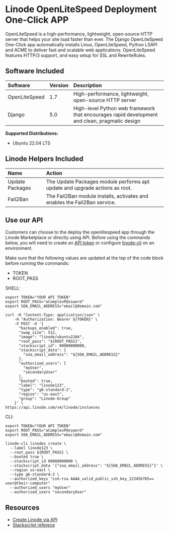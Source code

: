 # Linode OpenLiteSpeed Deployment One-Click APP

OpenLiteSpeed is a high-performance, lightweight, open-source HTTP server that helps your site load faster than ever. The Django OpenLiteSpeed One-Click app automatically installs Linux, OpenLiteSpeed, Python LSAPI and ACME to deliver fast and scalable web applications. OpenLiteSpeed features HTTP/3 support, and easy setup for SSL and RewriteRules.

## Software Included

| Software  | Version   | Description   |
| :---      | :----     | :---          |
| OpenLiteSpeed    | 1.7    | High-performance, lightweight, open-source HTTP server |
| Django    | 5.0    | High-level Python web framework that encourages rapid development and clean, pragmatic design |


**Supported Distributions:**

- Ubuntu 22.04 LTS

## Linode Helpers Included

| Name  | Action  |
| :---  | :---    |
| Update Packages   | The Update Packages module performs apt update and upgrade actions as root.  |
| Fail2Ban   | The Fail2Ban module installs, activates and enables the Fail2Ban service.  |

## Use our API

Customers can choose to the deploy the openlitespeed app through the Linode Marketplace or directly using API. Before using the commands below, you will need to create an [API token](https://www.linode.com/docs/products/tools/linode-api/get-started/#create-an-api-token) or configure [linode-cli](https://www.linode.com/products/cli/) on an environment.

Make sure that the following values are updated at the top of the code block before running the commands:
- TOKEN
- ROOT_PASS

SHELL:
```
export TOKEN="YOUR API TOKEN"
export ROOT_PASS="aComplexP@ssword"
export SOA_EMAIL_ADDRESS="email@domain.com"

curl -H "Content-Type: application/json" \
    -H "Authorization: Bearer ${TOKEN}" \
    -X POST -d '{
      "backups_enabled": true,
      "swap_size": 512,
      "image": "linode/ubuntu2204",
      "root_pass": "${ROOT_PASS}",
      "stackscript_id": 00000000000,
      "stackscript_data": {
        "soa_email_address": "${SOA_EMAIL_ADDRESS}"
      },
      "authorized_users": [
        "myUser",
        "secondaryUser"
      ],
      "booted": true,
      "label": "linode123",
      "type": "g6-standard-2",
      "region": "us-east",
      "group": "Linode-Group"
    }' \
https://api.linode.com/v4/linode/instances
```

CLI:
```
export TOKEN="YOUR API TOKEN"
export ROOT_PASS="aComplexP@ssword"
export SOA_EMAIL_ADDRESS="email@domain.com"

linode-cli linodes create \
  --label linode123 \
  --root_pass ${ROOT_PASS} \
  --booted true \
  --stackscript_id 00000000000 \
  --stackscript_data '{"soa_email_address": "${SOA_EMAIL_ADDRESS}"}' \
  --region us-east \
  --type g6-standard-2 \
  --authorized_keys "ssh-rsa AAAA_valid_public_ssh_key_123456785== user@their-computer"
  --authorized_users "myUser"
  --authorized_users "secondaryUser"
```

## Resources

- [Create Linode via API](https://www.linode.com/docs/api/linode-instances/#linode-create)
- [Stackscript referece](https://www.linode.com/docs/guides/writing-scripts-for-use-with-linode-stackscripts-a-tutorial/#user-defined-fields-udfs)
